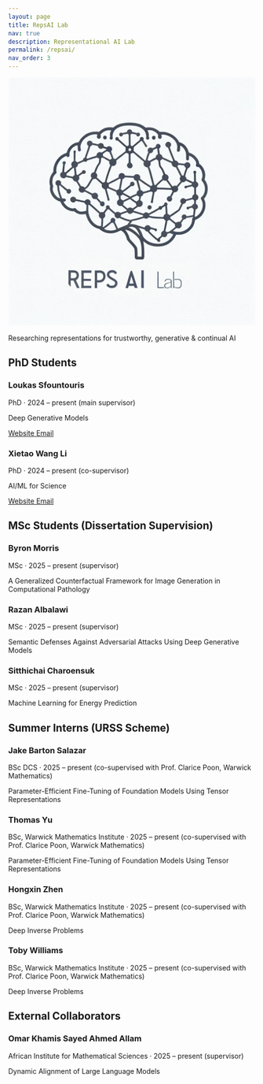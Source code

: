 ```yaml
---
layout: page
title: RepsAI Lab
nav: true
description: Representational AI Lab
permalink: /repsai/
nav_order: 3
---
```


<!-- =========  HERO  ========= -->
<div class="lab-hero">
  <img src="/assets/img/repsai_lab.png" alt="RepsAI Lab" class="lab-logo">
  <p class="tagline">
    Researching representations for trustworthy, generative & continual AI
  </p>
</div>

## PhD Students

<div class="student-grid">

  <!-- Loukas -->
  <div class="student-card">
    <h3>Loukas Sfountouris</h3>
    <p class="years">PhD · 2024&nbsp;–&nbsp;present  
      <span class="role-note">(main supervisor)</span>
    </p>
    <p class="topic">Deep Generative Models</p>
    <p class="card-links">
      <a href="https://.....com" target="_blank" rel="noopener">
        <i class="fas fa-globe"></i> Website
      </a>
      <a href="mailto:loukas.sfountouris@warwick.ac.uk">
        <i class="fas fa-envelope"></i> Email
      </a>
    </p>
  </div>

  <!-- Xietao -->
  <div class="student-card">
    <h3>Xietao Wang Li</h3>
    <p class="years">PhD · 2024&nbsp;–&nbsp;present  
      <span class="role-note">(co-supervisor)</span>
    </p>
    <p class="topic">AI/ML for Science</p>
    <p class="card-links">
      <a href="https://warwick.ac.uk/fac/sci/mathsys/people/students/mathsysii/wanglin/" target="_blank" rel="noopener">
        <i class="fas fa-globe"></i> Website
      </a>
      <a href="mailto:xietao.wang-lin@warwick.ac.uk">
        <i class="fas fa-envelope"></i> Email
      </a>
    </p>
  </div>

</div>

## MSc Students (Dissertation Supervision)

<div class="student-grid">

  <!-- Byron -->
  <div class="student-card">
    <h3>Byron Morris</h3>
    <p class="years">MSc · 2025&nbsp;–&nbsp;present  
      <span class="role-note">(supervisor)</span>
    </p>
    <p class="topic">A Generalized Counterfactual Framework for Image Generation in Computational Pathology</p>
  </div>

  <!-- Razan -->
  <div class="student-card">
    <h3>Razan Albalawi</h3>
    <p class="years">MSc · 2025&nbsp;–&nbsp;present  
      <span class="role-note">(supervisor)</span>
    </p>
    <p class="topic">Semantic Defenses Against Adversarial Attacks Using Deep Generative Models</p>
  </div>

  <!-- Sitthichai -->
  <div class="student-card">
    <h3>Sitthichai Charoensuk</h3>
    <p class="years">MSc · 2025&nbsp;–&nbsp;present  
      <span class="role-note">(supervisor)</span>
    </p>
    <p class="topic">Machine Learning for Energy Prediction</p>
  </div>

</div>

## Summer Interns (URSS Scheme)

<div class="student-grid">

  <!-- Jake -->
  <div class="student-card">
    <h3>Jake Barton Salazar</h3>
    <p class="years">BSc DCS · 2025&nbsp;–&nbsp;present  
      <span class="role-note">(co-supervised with Prof. Clarice Poon, Warwick Mathematics)</span>
    </p>
    <p class="topic">Parameter-Efficient Fine-Tuning of Foundation Models Using Tensor Representations</p>
  </div>

  <!-- Thomas Yu -->
  <div class="student-card">
    <h3>Thomas Yu</h3>
    <p class="years">BSc, Warwick Mathematics Institute · 2025&nbsp;–&nbsp;present  
      <span class="role-note">(co-supervised with Prof. Clarice Poon, Warwick Mathematics)</span>
    </p>
    <p class="topic">Parameter-Efficient Fine-Tuning of Foundation Models Using Tensor Representations</p>
  </div>

  <!-- Hongxin Zhen -->
  <div class="student-card">
    <h3>Hongxin Zhen</h3>
    <p class="years">BSc, Warwick Mathematics Institute · 2025&nbsp;–&nbsp;present  
      <span class="role-note">(co-supervised with Prof. Clarice Poon, Warwick Mathematics)</span>
    </p>
    <p class="topic">Deep Inverse Problems</p>
  </div>

  <!-- Toby Williams -->
  <div class="student-card">
    <h3>Toby Williams</h3>
    <p class="years">BSc, Warwick Mathematics Institute · 2025&nbsp;–&nbsp;present  
      <span class="role-note">(co-supervised with Prof. Clarice Poon, Warwick Mathematics)</span>
    </p>
    <p class="topic">Deep Inverse Problems</p>
  </div>

</div>

## External Collaborators

<div class="student-grid">

  <!-- Omar -->
  <div class="student-card">
    <h3>Omar Khamis Sayed Ahmed Allam</h3>
    <p class="years">African Institute for Mathematical Sciences · 2025&nbsp;–&nbsp;present  
      <span class="role-note">(supervisor)</span>
    </p>
    <p class="topic">Dynamic Alignment of Large Language Models</p>
  </div>

</div>
